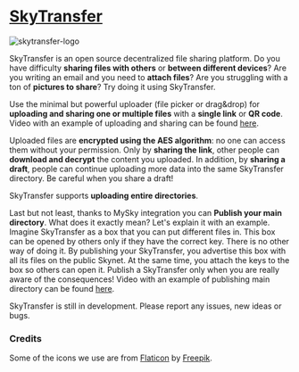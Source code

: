 # [SkyTransfer](http://skytransfer.hns.siasky.net/)

![skytransfer-logo](https://siasky.net/MAAORin8Q10kmdSN_BfmCmC2oOZ6wQmeobC2TSScKgAmiA)

SkyTransfer is an open source decentralized file sharing platform. Do you have difficulty **sharing files with others** or **between different devices**? Are you writing an email and you need to **attach files**? Are you struggling with a ton of **pictures to share**? Try doing it using SkyTransfer.

Use the minimal but powerful uploader (file picker or drag&drop) for **uploading and sharing one or multiple files** with a **single link** or **QR code**. Video with an example of uploading and sharing can be found [here](https://skytransfer.hns.siasky.net/#/6aa9de77b24d43a0338f664acf0c78d0617e71310eb2eab002e17d38a14a461a/a1edc6b4cdbf160e05301a07bdca6e81256be320f3ba0eb9f5ebaad5746c3966952f2a99404f23a559c014880064d8c501aebe1392b55b1c475a3d7998185d8f).

Uploaded files are **encrypted using the AES algorithm**: no one can access them without your permission. Only by **sharing the link**, other people can **download and decrypt** the content you uploaded. In addition, by **sharing a draft**, people can continue uploading more data into the same SkyTransfer directory. Be careful when you share a draft!

SkyTransfer supports **uploading entire directories**.

Last but not least, thanks to MySky integration you can **Publish your main directory**. What does it exactly mean? Let's explain it with an example. Imagine SkyTransfer as a box that you can put different files in. This box can be opened by others only if they have the correct key. There is no other way of doing it. By publishing your SkyTransfer, you advertise this box with all its files on the public Skynet. At the same time, you attach the keys to the box so others can open it. Publish a SkyTransfer only when you are really aware of the consequences! Video with an example of publishing main directory can be found [here](https://skytransfer.hns.siasky.net/#/43ad6472811f8b3fe47d0c70445286c33c9a58bbd658cd6c24216025352f1926/3603c6925b263896d65690f5f305a6ed8aba86ca4b57b824507ce92a67d72e67d573d2c932bcc281040be50d070398ed9df23a3f9d8278b9a857678c9a049ad4).

SkyTransfer is still in development. Please report any issues, new ideas or bugs.

### Credits
Some of the icons we use are from [Flaticon](https://www.flaticon.com/) by [Freepik](https://www.freepik.com).